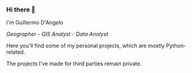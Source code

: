 ### Hi there 👋

I'm Guillermo D'Angelo

*Geographer - GIS Analyst - Data Analyst*

Here you'll find some of my personal projects, which are mostly Python-related.

The projects I've made for third parties remain private.


<!--
**guillermodangelo/guillermodangelo** is a ✨ _special_ ✨ repository because its `README.md` (this file) appears on your GitHub profile.

Here are some ideas to get you started:

- 🔭 I’m currently working on ...
- 🌱 I’m currently learning ...
- 👯 I’m looking to collaborate on ...
- 🤔 I’m looking for help with ...
- 💬 Ask me about ...
- 📫 How to reach me: ...
- 😄 Pronouns: ...
- ⚡ Fun fact: ...
-->

